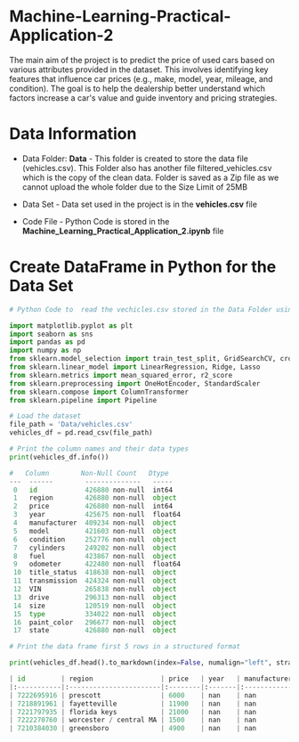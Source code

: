 # Machine-Learning-Practical-Application-2
The main aim of  the project is to predict the price of used cars based on various attributes provided in the dataset. This involves identifying key features that influence car prices (e.g., make, model, year, mileage, and condition). The goal is to help the dealership better understand which factors increase a car's value and guide inventory and pricing strategies.

# Data Information

* Data Folder: **Data** - This folder is created to store the data file (vehicles.csv). This Folder also has another file filtered_vehicles.csv which is the copy of the clean data. Folder is saved as a Zip file as we cannot upload the whole folder due to the Size Limit of 25MB

* Data Set - Data set used in the project is in the **vehicles.csv** file 
  
* Code File - Python Code is stored in the **Machine_Learning_Practical_Application_2.ipynb** file

# Create DataFrame in Python for the Data Set

```python
# Python Code to  read the vechicles.csv stored in the Data Folder using various Pyhon Libraries

import matplotlib.pyplot as plt
import seaborn as sns
import pandas as pd
import numpy as np
from sklearn.model_selection import train_test_split, GridSearchCV, cross_val_score
from sklearn.linear_model import LinearRegression, Ridge, Lasso
from sklearn.metrics import mean_squared_error, r2_score
from sklearn.preprocessing import OneHotEncoder, StandardScaler
from sklearn.compose import ColumnTransformer
from sklearn.pipeline import Pipeline

# Load the dataset
file_path = 'Data/vehicles.csv'
vehicles_df = pd.read_csv(file_path)

# Print the column names and their data types
print(vehicles_df.info())

#   Column        Non-Null Count   Dtype  
---  ------        --------------   -----  
 0   id            426880 non-null  int64  
 1   region        426880 non-null  object 
 2   price         426880 non-null  int64  
 3   year          425675 non-null  float64
 4   manufacturer  409234 non-null  object 
 5   model         421603 non-null  object 
 6   condition     252776 non-null  object 
 7   cylinders     249202 non-null  object 
 8   fuel          423867 non-null  object 
 9   odometer      422480 non-null  float64
 10  title_status  418638 non-null  object 
 11  transmission  424324 non-null  object 
 12  VIN           265838 non-null  object 
 13  drive         296313 non-null  object 
 14  size          120519 non-null  object 
 15  type          334022 non-null  object 
 16  paint_color   296677 non-null  object 
 17  state         426880 non-null  object 

# Print the data frame first 5 rows in a structured format

print(vehicles_df.head().to_markdown(index=False, numalign="left", stralign="left"))

| id         | region                 | price   | year   | manufacturer   | model   | condition   | cylinders   | fuel   | odometer   | title_status   | transmission   | VIN   | drive   | size   | type   | paint_color   | state   |
|:-----------|:-----------------------|:--------|:-------|:---------------|:--------|:------------|:------------|:-------|:-----------|:---------------|:---------------|:------|:--------|:-------|:-------|:--------------|:--------|
| 7222695916 | prescott               | 6000    | nan    | nan            | nan     | nan         | nan         | nan    | nan        | nan            | nan            | nan   | nan     | nan    | nan    | nan           | az      |
| 7218891961 | fayetteville           | 11900   | nan    | nan            | nan     | nan         | nan         | nan    | nan        | nan            | nan            | nan   | nan     | nan    | nan    | nan           | ar      |
| 7221797935 | florida keys           | 21000   | nan    | nan            | nan     | nan         | nan         | nan    | nan        | nan            | nan            | nan   | nan     | nan    | nan    | nan           | fl      |
| 7222270760 | worcester / central MA | 1500    | nan    | nan            | nan     | nan         | nan         | nan    | nan        | nan            | nan            | nan   | nan     | nan    | nan    | nan           | ma      |
| 7210384030 | greensboro             | 4900    | nan    | nan            | nan     | nan         | nan         | nan    | nan        | nan            | nan            | nan   | nan     | nan    | nan    | nan           | nc      |
```
